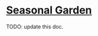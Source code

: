 # [Seasonal Garden](https://www.mousehuntgame.com/preferences.php?tab=mousehunt-improved-settings#mousehunt-improved-settings-location-hud)

TODO: update this doc.
